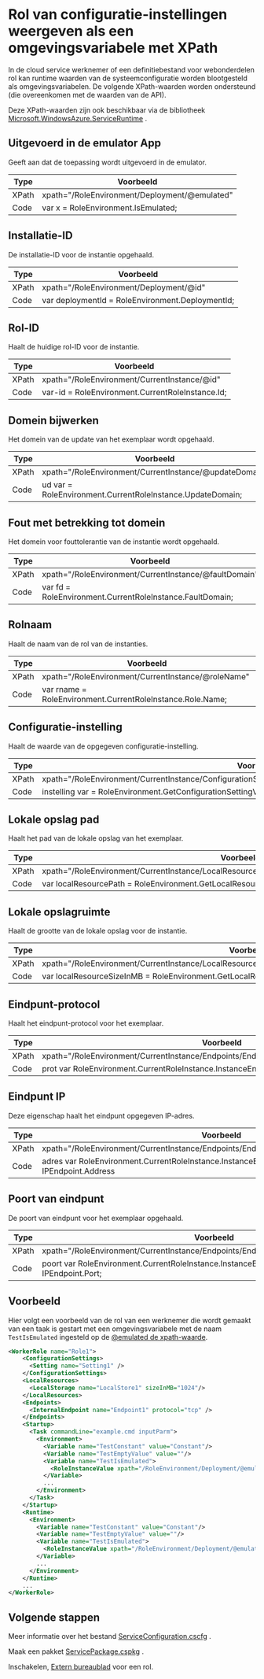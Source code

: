 <properties 
pageTitle="Cloud Services-rol config XPath bedriegen blad | Microsoft Azure" 
description="De verschillende instellingen voor XPath kunt u in de cloud service rol config instellingen weergegeven als een omgevingsvariabele." 
services="cloud-services" 
documentationCenter="" 
authors="Thraka" 
manager="timlt" 
editor=""/>
<tags 
ms.service="cloud-services" 
ms.workload="tbd" 
ms.tgt_pltfrm="na" 
ms.devlang="na" 
ms.topic="article" 
ms.date="08/10/2016" 
ms.author="adegeo"/>

# <a name="expose-role-configuration-settings-as-an-environment-variable-with-xpath"></a>Rol van configuratie-instellingen weergeven als een omgevingsvariabele met XPath

In de cloud service werknemer of een definitiebestand voor webonderdelen rol kan runtime waarden van de systeemconfiguratie worden blootgesteld als omgevingsvariabelen. De volgende XPath-waarden worden ondersteund (die overeenkomen met de waarden van de API).

Deze XPath-waarden zijn ook beschikbaar via de bibliotheek [Microsoft.WindowsAzure.ServiceRuntime](https://msdn.microsoft.com/library/microsoft.windowsazure.serviceruntime.roleenvironment.aspx) . 

## <a name="app-running-in-emulator"></a>Uitgevoerd in de emulator App

Geeft aan dat de toepassing wordt uitgevoerd in de emulator.

| Type  | Voorbeeld |
| ----- | ------- |
| XPath | xpath="/RoleEnvironment/Deployment/@emulated" |
| Code  | var x = RoleEnvironment.IsEmulated; |


## <a name="deployment-id"></a>Installatie-ID

De installatie-ID voor de instantie opgehaald.

| Type  | Voorbeeld |
| ----- | ------- |
| XPath | xpath="/RoleEnvironment/Deployment/@id" |
| Code  | var deploymentId = RoleEnvironment.DeploymentId; |


## <a name="role-id"></a>Rol-ID 

Haalt de huidige rol-ID voor de instantie.

| Type  | Voorbeeld |
| ----- | ------- |
| XPath | xpath="/RoleEnvironment/CurrentInstance/@id" |
| Code  | var-id = RoleEnvironment.CurrentRoleInstance.Id; |


## <a name="update-domain"></a>Domein bijwerken

Het domein van de update van het exemplaar wordt opgehaald.

| Type  | Voorbeeld |
| ----- | ------- |
| XPath | xpath="/RoleEnvironment/CurrentInstance/@updateDomain" |
| Code  | ud var = RoleEnvironment.CurrentRoleInstance.UpdateDomain; |


## <a name="fault-domain"></a>Fout met betrekking tot domein

Het domein voor fouttolerantie van de instantie wordt opgehaald.

| Type  | Voorbeeld |
| ----- | ------- |
| XPath | xpath="/RoleEnvironment/CurrentInstance/@faultDomain" |
| Code  | var fd = RoleEnvironment.CurrentRoleInstance.FaultDomain; |


## <a name="role-name"></a>Rolnaam

Haalt de naam van de rol van de instanties.

| Type  | Voorbeeld |
| ----- | ------- |
| XPath | xpath="/RoleEnvironment/CurrentInstance/@roleName" |
| Code  | var rname = RoleEnvironment.CurrentRoleInstance.Role.Name;  |


## <a name="config-setting"></a>Configuratie-instelling

Haalt de waarde van de opgegeven configuratie-instelling.

| Type  | Voorbeeld |
| ----- | ------- |
| XPath | xpath="/RoleEnvironment/CurrentInstance/ConfigurationSettings/ConfigurationSetting[@name='Setting1']/@value" |
| Code  | instelling var = RoleEnvironment.GetConfigurationSettingValue("Setting1"); |
 
## <a name="local-storage-path"></a>Lokale opslag pad

Haalt het pad van de lokale opslag van het exemplaar.

| Type  | Voorbeeld |
| ----- | ------- |
| XPath | xpath="/RoleEnvironment/CurrentInstance/LocalResources/LocalResource[@name='LocalStore1']/@path" |
| Code  | var localResourcePath = RoleEnvironment.GetLocalResource("LocalStore1"). RootPath; |


## <a name="local-storage-size"></a>Lokale opslagruimte

Haalt de grootte van de lokale opslag voor de instantie.

| Type  | Voorbeeld |
| ----- | ------- |
| XPath | xpath="/RoleEnvironment/CurrentInstance/LocalResources/LocalResource[@name='LocalStore1']/@sizeInMB" |
| Code  | var localResourceSizeInMB = RoleEnvironment.GetLocalResource("LocalStore1"). MaximumSizeInMegabytes; |

## <a name="endpoint-protocol"></a>Eindpunt-protocol 

Haalt het eindpunt-protocol voor het exemplaar.

| Type  | Voorbeeld |
| ----- | ------- |
| XPath | xpath="/RoleEnvironment/CurrentInstance/Endpoints/Endpoint[@name='Endpoint1']/@protocol" |
| Code  | prot var RoleEnvironment.CurrentRoleInstance.InstanceEndpoints["Endpoint1 ="]. Protocol; |

## <a name="endpoint-ip"></a>Eindpunt IP

Deze eigenschap haalt het eindpunt opgegeven IP-adres.

| Type | Voorbeeld |
| ----- | ---- |
| XPath | xpath="/RoleEnvironment/CurrentInstance/Endpoints/Endpoint[@name='Endpoint1']/@address" |
| Code  | adres var RoleEnvironment.CurrentRoleInstance.InstanceEndpoints["Endpoint1 ="]. IPEndpoint.Address |

## <a name="endpoint-port"></a>Poort van eindpunt 

De poort van eindpunt voor het exemplaar opgehaald.

| Type  | Voorbeeld |
| ----- | ------- |
| XPath | xpath="/RoleEnvironment/CurrentInstance/Endpoints/Endpoint[@name='Endpoint1']/@port" |
| Code  | poort var RoleEnvironment.CurrentRoleInstance.InstanceEndpoints["Endpoint1 ="]. IPEndpoint.Port; |





## <a name="example"></a>Voorbeeld

Hier volgt een voorbeeld van de rol van een werknemer die wordt gemaakt van een taak is gestart met een omgevingsvariabele met de naam `TestIsEmulated` ingesteld op de [ @emulated de xpath-waarde](#app-running-in-emulator). 

```xml
<WorkerRole name="Role1">
    <ConfigurationSettings>
      <Setting name="Setting1" />
    </ConfigurationSettings>
    <LocalResources>
      <LocalStorage name="LocalStore1" sizeInMB="1024"/>
    </LocalResources>
    <Endpoints>
      <InternalEndpoint name="Endpoint1" protocol="tcp" />
    </Endpoints>
    <Startup>
      <Task commandLine="example.cmd inputParm">
        <Environment>
          <Variable name="TestConstant" value="Constant"/>
          <Variable name="TestEmptyValue" value=""/>
          <Variable name="TestIsEmulated">
            <RoleInstanceValue xpath="/RoleEnvironment/Deployment/@emulated"/>
          </Variable>
          ...
        </Environment>
      </Task>
    </Startup>
    <Runtime>
      <Environment>
        <Variable name="TestConstant" value="Constant"/>
        <Variable name="TestEmptyValue" value=""/>
        <Variable name="TestIsEmulated">
          <RoleInstanceValue xpath="/RoleEnvironment/Deployment/@emulated"/>
        </Variable>
        ...
      </Environment>
    </Runtime>
    ...
</WorkerRole>
```

## <a name="next-steps"></a>Volgende stappen

Meer informatie over het bestand [ServiceConfiguration.cscfg](cloud-services-model-and-package.md#serviceconfigurationcscfg) .

Maak een pakket [ServicePackage.cspkg](cloud-services-model-and-package.md#servicepackagecspkg) .

Inschakelen, [Extern bureaublad](cloud-services-role-enable-remote-desktop.md) voor een rol.
